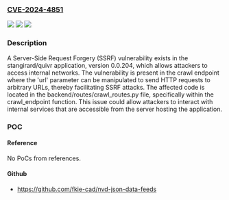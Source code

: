 ### [CVE-2024-4851](https://cve.mitre.org/cgi-bin/cvename.cgi?name=CVE-2024-4851)
![](https://img.shields.io/static/v1?label=Product&message=stangirard%2Fquivr&color=blue)
![](https://img.shields.io/static/v1?label=Version&message=unspecified%3C%3D%20latest%20&color=brighgreen)
![](https://img.shields.io/static/v1?label=Vulnerability&message=CWE-918%20Server-Side%20Request%20Forgery%20(SSRF)&color=brighgreen)

### Description

A Server-Side Request Forgery (SSRF) vulnerability exists in the stangirard/quivr application, version 0.0.204, which allows attackers to access internal networks. The vulnerability is present in the crawl endpoint where the 'url' parameter can be manipulated to send HTTP requests to arbitrary URLs, thereby facilitating SSRF attacks. The affected code is located in the backend/routes/crawl_routes.py file, specifically within the crawl_endpoint function. This issue could allow attackers to interact with internal services that are accessible from the server hosting the application.

### POC

#### Reference
No PoCs from references.

#### Github
- https://github.com/fkie-cad/nvd-json-data-feeds

